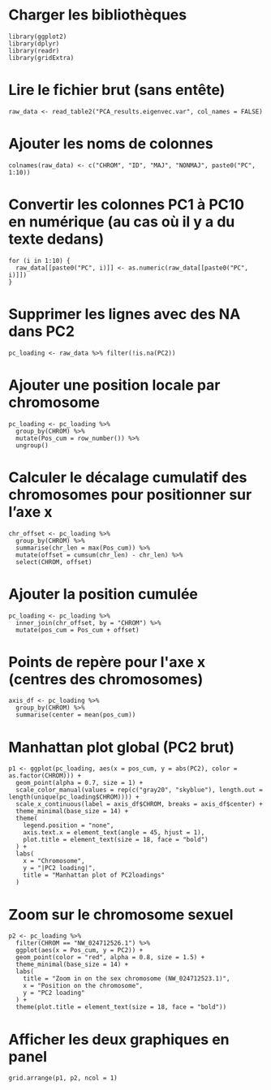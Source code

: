 # Charger les bibliothèques
```
library(ggplot2)
library(dplyr)
library(readr)
library(gridExtra)
```
# Lire le fichier brut (sans entête)
```
raw_data <- read_table2("PCA_results.eigenvec.var", col_names = FALSE)
```
# Ajouter les noms de colonnes
```
colnames(raw_data) <- c("CHROM", "ID", "MAJ", "NONMAJ", paste0("PC", 1:10))
```
# Convertir les colonnes PC1 à PC10 en numérique (au cas où il y a du texte dedans)
```
for (i in 1:10) {
  raw_data[[paste0("PC", i)]] <- as.numeric(raw_data[[paste0("PC", i)]])
}
```
# Supprimer les lignes avec des NA dans PC2
```
pc_loading <- raw_data %>% filter(!is.na(PC2))
```
# Ajouter une position locale par chromosome
```
pc_loading <- pc_loading %>%
  group_by(CHROM) %>%
  mutate(Pos_cum = row_number()) %>%
  ungroup()
```
# Calculer le décalage cumulatif des chromosomes pour positionner sur l’axe x
```
chr_offset <- pc_loading %>%
  group_by(CHROM) %>%
  summarise(chr_len = max(Pos_cum)) %>%
  mutate(offset = cumsum(chr_len) - chr_len) %>%
  select(CHROM, offset)
```
# Ajouter la position cumulée
```
pc_loading <- pc_loading %>%
  inner_join(chr_offset, by = "CHROM") %>%
  mutate(pos_cum = Pos_cum + offset)
```
# Points de repère pour l'axe x (centres des chromosomes)
```
axis_df <- pc_loading %>%
  group_by(CHROM) %>%
  summarise(center = mean(pos_cum))
```
# Manhattan plot global (PC2 brut)
```
p1 <- ggplot(pc_loading, aes(x = pos_cum, y = abs(PC2), color = as.factor(CHROM))) +
  geom_point(alpha = 0.7, size = 1) +
  scale_color_manual(values = rep(c("gray20", "skyblue"), length.out = length(unique(pc_loading$CHROM)))) +
  scale_x_continuous(label = axis_df$CHROM, breaks = axis_df$center) +
  theme_minimal(base_size = 14) +
  theme(
    legend.position = "none",
    axis.text.x = element_text(angle = 45, hjust = 1),
    plot.title = element_text(size = 18, face = "bold")
  ) +
  labs(
    x = "Chromosome",
    y = "|PC2 loading|",
    title = "Manhattan plot of PC2loadings"
  )
```
# Zoom sur le chromosome sexuel
```
p2 <- pc_loading %>%
  filter(CHROM == "NW_024712526.1") %>%
  ggplot(aes(x = Pos_cum, y = PC2)) +
  geom_point(color = "red", alpha = 0.8, size = 1.5) +
  theme_minimal(base_size = 14) +
  labs(
    title = "Zoom in on the sex chromosome (NW_024712523.1)",
    x = "Position on the chromosome",
    y = "PC2 loading"
  ) +
  theme(plot.title = element_text(size = 18, face = "bold"))
```
# Afficher les deux graphiques en panel
```
grid.arrange(p1, p2, ncol = 1)
```
